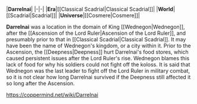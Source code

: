 |**Darrelnai**|
|-|-|
|**Era**|[[Classical Scadrial\|Classical Scadrial]]|
|**World**|[[Scadrial\|Scadrial]]|
|**Universe**|[[Cosmere\|Cosmere]]|

**Darrelnai** was a location in the domain of King [[Wednegon\|Wednegon]], after the [[Ascension of the Lord Ruler\|Ascension of the Lord Ruler]], and presumably prior to that in [[Classical Scadrial\|Classical Scadrial]]. It may have been the name of Wednegon's kingdom, or a city within it.
Prior to the Ascension, the [[Deepness\|Deepness]] hurt Darrelnai's food stores, which caused persistent issues after the Lord Ruler's rise. Wednegon blames this lack of food for why his soldiers could not fight off the koloss. It is said that Wednegon was the last leader to fight off the Lord Ruler in military combat, so it is not clear how long Darrelnai survived if the Deepness still affected it so long after the Ascension.



https://coppermind.net/wiki/Darrelnai